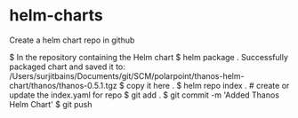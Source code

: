 # helm-charts

Create a helm chart repo in github



$ In the repository containing the Helm chart
$ helm package .
Successfully packaged chart and saved it to: /Users/surjitbains/Documents/git/SCM/polarpoint/thanos-helm-chart/thanos/thanos-0.5.1.tgz
$ copy it here . 
$ helm repo index . # create or update the index.yaml for repo
$ git add .
$ git commit -m 'Added Thanos Helm Chart'
$ git push
